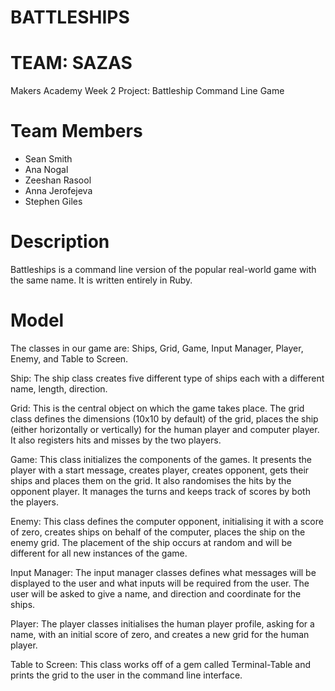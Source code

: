 **BATTLESHIPS**
==
**TEAM: SAZAS**
==
Makers Academy Week 2 Project: Battleship Command Line Game

**Team Members**
==
- Sean Smith
- Ana Nogal
- Zeeshan Rasool
- Anna Jerofejeva
- Stephen Giles


**Description**
==
Battleships is a command line version of the popular real-world game with the same name. It is written entirely in Ruby.

**Model**
==
The classes in our game are: Ships, Grid, Game, Input Manager, Player, Enemy, and Table to Screen.

Ship: The ship class creates five different type of ships each with a different name, length, direction.

Grid: This is the central object on which the game takes place. The grid class defines the dimensions (10x10 by default) of the grid, places the ship (either horizontally or vertically) for the human player and computer player. It also registers hits and misses by the two players. 

Game: This class initializes the components of the games. It presents the player with a start message, creates player, creates opponent, gets their ships and places them on the grid. It also randomises the hits by the opponent player. It manages the turns and keeps track of scores by both the players.

Enemy: This class defines the computer opponent, initialising it with a score of zero, creates ships on behalf of the computer, places the ship on the enemy grid. The placement of the ship occurs at random and will be different for all new instances of the game. 

Input Manager: The input manager classes defines what messages will be displayed to the user and what inputs will be required from the user. The user will be asked to give a name, and direction and coordinate for the ships.

Player: The player classes initialises the human player profile, asking for a name, with an initial score of zero, and creates a new grid for the human player.

Table to Screen: This class works off of a gem called Terminal-Table and prints the grid to the user in the command line interface.
